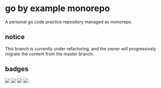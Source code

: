 # go by example monorepo

A personal go code practice repository managed as monorepo.

## notice

This branch is currently under refactoring, and the owner will progressively migrate the content from the master branch.

## badges
![](https://github.com/yuchanns/gobyexample/workflows/casbin/badge.svg?branch=monorepo)
![](https://github.com/yuchanns/gobyexample/workflows/errors/badge.svg?branch=monorepo)
![](https://github.com/yuchanns/gobyexample/workflows/gorm_v2/badge.svg?branch=monorepo)
![](https://github.com/yuchanns/gobyexample/workflows/chromedp/badge.svg?branch=monorepo)
